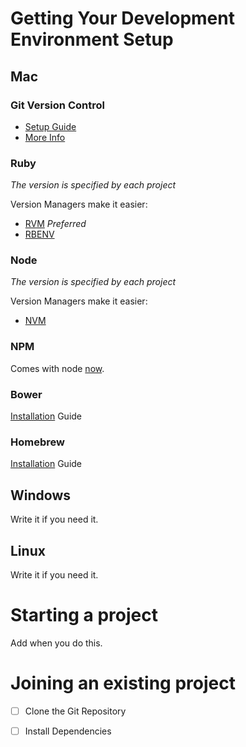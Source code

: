 # Getting Your Development Environment Setup

## Mac
### Git Version Control

- [Setup Guide](https://help.github.com/articles/set-up-git/)
- [More Info](http://git-scm.com/)

### Ruby
*The version is specified by each project*

Version Managers make it easier:

- [RVM](http://rvm.io/) *Preferred*
- [RBENV](https://github.com/sstephenson/rbenv#homebrew-on-mac-os-x)

### Node
*The version is specified by each project*

Version Managers make it easier:

- [NVM](https://github.com/creationix/nvm#installation)

### NPM
Comes with node [now](https://github.com/npm/npm#super-easy-install).

### Bower
[Installation](http://bower.io/#install-bower) Guide

### Homebrew
[Installation](http://brew.sh/#install) Guide


## Windows
Write it if you need it.

## Linux
Write it if you need it.

# Starting a project
Add when you do this.

# Joining an existing project

- [ ] Clone the Git Repository
- [ ] Install Dependencies


